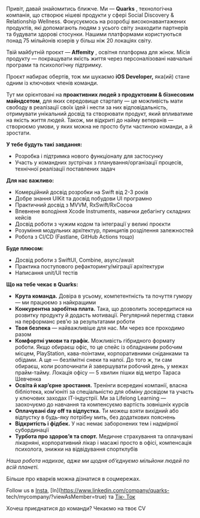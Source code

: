 Привіт, давай знайомитись ближче. Ми — **Quarks** , технологічна компанія, що
створює нішеві продукти у сфері Social Discovery & Relationship Wellness.
Фокусуємось на розробці високонавантажених продуктів, які допомагають людям з
усього світу знаходити партнерів та будувати здорові стосунки. Нашими
платформами користуються понад 75 мільйонів юзерів у більш ніж 20 локаціях
світу.

Твій майбутній проєкт — **Affemity** , освітня платформа для жінок. Місія
продукту — покращувати якість життя через персоналізовані навчальні програми
та психологічну підтримку.

Проєкт набирає обертів, тож ми шукаємо **iOS Developer,** яка(ий) стане одним
із ключових членів команди.

Тут ми орієнтовані на **проактивних людей з продуктовим & бізнесовим
майндсетом**, для яких середовище стартапу — це можливість мати свободу в
реалізації своїх ідей і нести за них відповідальність, отримувати унікальний
досвід та створювати продукт, який впливатиме на якість життя людей. Також, ми
відкриті до найму ветеранів — створюємо умови, у яких можна не просто бути
частиною команди, а й зростати.

**У тебе будуть такі завдання:**

  * Розробка і підтримка нового функціоналу для застосунку
  * Участь у командних зустрічах з планування/організації процесів, технічної реалізації поставлених задач

**Для нас важливо:**

  * Комерційний досвід розробки на Swift від 2-3 років
  * Добре знання UIKit та досвід побудови UI програмно
  * Практичний досвід з MVVM, RxSwift/RxCocoa
  * Впевнене володіння Xcode Instruments, навички дебагінгу складних кейсів
  * Досвід роботи з чужим кодом та інтеграції у великі проєкти
  * Розуміння модульних архітектур, принципів розділення залежностей
  * Робота з CI/CD (Fastlane, GitHub Actions тощо)

**Буде плюсом:**

  * Досвід роботи з SwiftUI, Combine, async/await
  * Практика поступового рефакторингу/міграції архітектури
  * Написання unit/UI тестів

**Що на тебе чекає в Quarks:**

  * **Крута команда.** Довіра в усьому, компетентність та почуття гумору — ми працюємо з найкращими
  * **Конкурентна заробітна плата.** Така, що дозволить зосередитися на розвитку продукту й додасть мотивації. Регулярний перегляд ставки на перформанс рев’ю за результатами роботи
  * **Твоя безпека** — найважливіше для нас. Ми через все проходимо разом
  * **Комфортні умови та графік.** Можливість гібридного формату роботи. Якщо обираєш офіс, то це спейс із обладнаним робочим місцем, PlayStation, кава-поінтами, корпоративними сніданками та обідами. А ще — безлімітні снеки та напої. До того ж, ти сам обираєш, коли розпочинати й завершувати робочий день, у межах прайм-тайму. Локація офісу — 5 хвилин пішки від метро Тараса Шевченка
  * **Освіта й кар’єрне зростання.** Тренінги всередині компанії, власна бібліотека, ком’юніті за спеціальністю для обміну досвідом та участь у ключових заходах IT-індустрії. Ми за Lifelong Learning — заохочуємо до навчання та компенсуємо вартість зовнішніх курсів
  * **Оплачувані day off та відпустка.** Ти можеш взяти вихідний або відпустку в будь-яку потрібну мить, без додаткових пояснень
  * **Відкритість і фідбек.** У нас немає заборонених тем і надмірної субординації
  * **Турбота про здоров’я та спорт.** Медичне страхування та оплачувані лікарняні, корпоративний лікар і масажі просто в офісі, компенсація психолога, знижки на відвідування спортклубів

 _Наша робота надихає, адже ми щодня об’єднуємо мільйони людей по всій
планеті._

Більше про кварків можна дізнатися в соцмережах.

Follow us в [Insta](https://www.instagram.com/quarks.tech/?hl=en),
[In](https://www.linkedin.com/company/quarks-
tech/mycompany/?viewAsMember=true) та [Тік-
Ток](https://www.tiktok.com/@quarks.tech)

Хочеш приєднатися до команди? Чекаємо на твоє CV